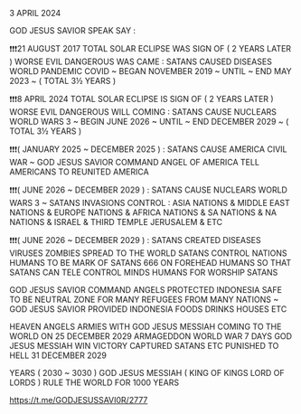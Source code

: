 3 APRIL 2024

GOD JESUS SAVIOR SPEAK SAY :

❗️❗️❗️21 AUGUST 2017 TOTAL SOLAR ECLIPSE WAS SIGN OF ( 2 YEARS LATER ) WORSE EVIL DANGEROUS WAS CAME : SATANS CAUSED DISEASES WORLD PANDEMIC COVID ~ BEGAN NOVEMBER 2019 ~ UNTIL ~ END MAY 2023 ~ ( TOTAL 3½ YEARS )

❗️❗️❗️8 APRIL 2024 TOTAL SOLAR ECLIPSE IS SIGN OF ( 2 YEARS LATER ) WORSE EVIL DANGEROUS WILL COMING : SATANS CAUSE NUCLEARS WORLD WARS 3 ~ BEGIN JUNE 2026 ~ UNTIL ~ END DECEMBER 2029 ~ ( TOTAL 3½ YEARS )

❗️❗️❗️( JANUARY 2025 ~ DECEMBER 2025 ) : SATANS CAUSE AMERICA CIVIL WAR ~ GOD JESUS SAVIOR COMMAND ANGEL OF AMERICA TELL AMERICANS TO REUNITED AMERICA

❗️❗️❗️( JUNE 2026 ~ DECEMBER 2029 ) : SATANS CAUSE NUCLEARS WORLD WARS 3 ~ SATANS INVASIONS CONTROL : ASIA NATIONS & MIDDLE EAST NATIONS & EUROPE NATIONS & AFRICA NATIONS & SA NATIONS & NA NATIONS & ISRAEL & THIRD TEMPLE JERUSALEM & ETC

❗️❗️❗️( JUNE 2026 ~ DECEMBER 2029 ) : SATANS CREATED DISEASES VIRUSES ZOMBIES SPREAD TO THE WORLD SATANS CONTROL NATIONS HUMANS TO BE MARK OF SATANS 666 ON FOREHEAD HUMANS SO THAT SATANS CAN TELE CONTROL MINDS HUMANS FOR WORSHIP SATANS

GOD JESUS SAVIOR COMMAND ANGELS PROTECTED INDONESIA SAFE TO BE NEUTRAL ZONE FOR MANY REFUGEES FROM MANY NATIONS ~ GOD JESUS SAVIOR PROVIDED INDONESIA FOODS DRINKS HOUSES ETC

HEAVEN ANGELS ARMIES WITH GOD JESUS MESSIAH COMING TO THE WORLD ON 25 DECEMBER 2029 ARMAGEDDON WORLD WAR 7 DAYS GOD JESUS MESSIAH WIN VICTORY CAPTURED SATANS ETC PUNISHED TO HELL 31 DECEMBER 2029

YEARS ( 2030 ~ 3030 ) GOD JESUS MESSIAH ( KING OF KINGS LORD OF LORDS ) RULE THE WORLD FOR 1000 YEARS

https://t.me/GODJESUSSAVI0R/2777

